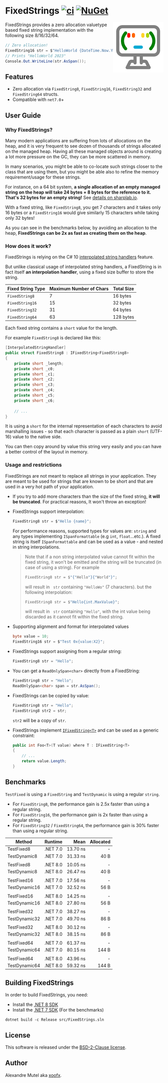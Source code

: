 # FixedStrings [![ci](https://github.com/xoofx/FixedStrings/actions/workflows/ci.yml/badge.svg?branch=main)](https://github.com/xoofx/FixedStrings/actions/workflows/ci.yml) [![NuGet](https://img.shields.io/nuget/v/FixedStrings.svg)](https://www.nuget.org/packages/FixedStrings/)

<img align="right" width="160px" height="160px" src="https://raw.githubusercontent.com/xoofx/FixedStrings/main/img/FixedStrings.png">

FixedStrings provides a zero allocation valuetype based fixed string implementation with the following size 8/16/32/64.

```c#
// Zero allocation!
FixedString16 str = $"HelloWorld {DateTime.Now.Year}";
// Prints "HelloWorld 2023"
Console.Out.WriteLine(str.AsSpan());
```

## Features

- Zero allocation via `FixedString8`, `FixedString16`, `FixedString32` and `FixedString64` structs.     
- Compatible with `net7.0`+

## User Guide

### Why FixedStrings?

Many modern applications are suffering from lots of allocations on the heap, and it is very frequent to see dozen of thousands of strings allocated on the managed heap. Having all these managed objects around is creating a lot more pressure on the GC, they can be more scattered in memory.

In many scenarios, you might be able to co-locate such strings closer to the class that are using them, but you might be able also to refine the memory requirement/usage for these strings.

For instance, on a 64 bit system, **a single allocation of an empty managed string on the heap will take 24 bytes + 8 bytes for the reference to it. That's 32 bytes for an empty string!** See [details on sharplab.io](https://sharplab.io/#v2:EYLgxg9gTgpgtADwGwBYA0AXEUCuA7AHwAEAmABgFgAoUgRmoEk8BnABxjAwDoAJGAQ1YAKAEQiAlAG5GLdp14DhInhOlUmbDtz6DRfADb6IAdQiqgA=).

With a fixed string, like `FixedString8`, you get 7 characters and it takes only 16 bytes or a `FixedString16` would give similarly 15 characters while taking only 32 bytes!

As you can see in the benchmarks below, by avoiding an allocation to the heap, **FixedStrings can be 2x as fast as creating them on the heap**.

### How does it work?

FixedStrings is relying on the C# 10 [interpolated string handlers](https://learn.microsoft.com/en-us/dotnet/csharp/whats-new/tutorials/interpolated-string-handler) feature.

But unlike classical usage of interpolated string handlers, a FixedString is in fact itself **an interpolation handler**, using a fixed size buffer to store the string.

| Fixed String Type | Maximum Number of Chars | Total Size
|-------------------|-------------------------|---------------------
| `FixedString8`    |        7                | 16 bytes
| `FixedString16`   |        15               | 32 bytes
| `FixedString32`   |        31               | 64 bytes
| `FixedString64`   |        63               | 128 bytes

Each fixed string contains a `short` value for the length.

For example `FixedString8` is declared like this:

```c#
[InterpolatedStringHandler]
public struct FixedString8 : IFixedString<FixedString8>
{
    private short _length;
    private short _c0;
    private short _c1;
    private short _c2;
    private short _c3;
    private short _c4;
    private short _c5;
    private short _c6;

    // ...
}
```

It is using a `short` for the internal representation of each characters to avoid marshalling issues - so that each character is passed as a plain `short` (UTF-16) value to the native side.

You can then copy around by value this string very easily and you can have a better control of the layout in memory.

### Usage and restrictions

FixedStrings are not meant to replace all strings in your application. They are meant to be used for strings that are known to be short and that are used in a very hot path of your application.

- If you try to add more characters than the size of the fixed string, **it will be truncated**. For practical reasons, It won't throw an exception!
- FixedStrings support interpolation:
  ```c#
  FixedString8 str = $"Hello {name}";
  ```
  For performance reasons, supported types for values are: `string` and any types implementing `ISpanFormattable` (e.g `int`, `float`...etc.).
  A fixed string is itself `ISpanFormattable` and can be used as a value - and nested in string interpolations.

  > Note that if a non string interpolated value cannot fit within the fixed string, it won't be emitted and the string will be truncated (in case of using a string). For example 
  > ```c#
  > FixedString8 str = $"{"Hello"}{"World"}";
  > ```
  > will result in ` str` containing `"HelloWo"` (7 characters).
  > but the following interpolation:
  > ```c#
  > FixedString8 str = $"Hello{int.MaxValue}";
  > ```
  > will result in ` str` containing `"Hello"`, with the int value being discarded as it cannot fit within the fixed string.
- Supporting alignment and format for interpolated values
  ```c#
  byte value = 10; 
  FixedString16 str = $"Test 0x{value:X2}";
  ```
- FixedStrings support assigning from a regular string:
  ```c#
  FixedString8 str = "Hello";
  ```
- You can get a `ReadOnlySpan<char>` directly from a FixedString:
  ```c#
  FixedString8 str = "Hello";
  ReadOnlySpan<char> span = str.AsSpan();
  ```
- FixedStrings can be copied by value:
  ```c#
  FixedString8 str = "Hello";
  FixedString8 str2 = str;
  ```
  `str2` will be a copy of `str`.

- FixedStrings implement [`IFixedString<T>`](https://github.com/xoofx/FixedStrings/blob/main/src/FixedStrings/IFixedString.cs) and can be used as a generic constraint:
  ```c#
  public int Foo<T>(T value) where T : IFixedString<T>
  {
      // ...
      return value.Length;
  }
  ```

## Benchmarks

`TestFixed` is using a `FixedString` and `TestDynamic` is using a regular `string`.

- For `FixedString8`, the performance gain is 2.5x faster than using a regular string.
- For `FixedString16`, the performance gain is 2x faster than using a regular string.
- For `FixedString32` / `FixedString64`, the performance gain is 30% faster than using a regular string.

| Method        | Runtime  | Mean     | Allocated |
|-------------- |--------- |---------:|----------:|
| TestFixed8    | .NET 7.0 | 13.70 ns |         - |
| TestDynamic8  | .NET 7.0 | 31.33 ns |      40 B |
|               |          |          |           |
| TestFixed8    | .NET 8.0 | 10.05 ns |         - |
| TestDynamic8  | .NET 8.0 | 26.47 ns |      40 B |
|               |          |          |           |
| TestFixed16   | .NET 7.0 | 17.56 ns |         - |
| TestDynamic16 | .NET 7.0 | 32.52 ns |      56 B |
|               |          |          |           |
| TestFixed16   | .NET 8.0 | 14.25 ns |         - |
| TestDynamic16 | .NET 8.0 | 27.80 ns |      56 B |
|               |          |          |           |
| TestFixed32   | .NET 7.0 | 38.27 ns |         - |
| TestDynamic32 | .NET 7.0 | 49.70 ns |      86 B |
|               |          |          |           |
| TestFixed32   | .NET 8.0 | 30.12 ns |         - |
| TestDynamic32 | .NET 8.0 | 38.15 ns |      86 B |
|               |          |          |           |
| TestFixed64   | .NET 7.0 | 61.37 ns |         - |
| TestDynamic64 | .NET 7.0 | 80.15 ns |     144 B |
|               |          |          |           |
| TestFixed64   | .NET 8.0 | 43.96 ns |         - |
| TestDynamic64 | .NET 8.0 | 59.32 ns |     144 B |

## Building FixedStrings

In order to build FixedStrings, you need:
- Install the [.NET 8 SDK](https://dotnet.microsoft.com/en-us/download/dotnet/8.0)
- Install the [.NET 7 SDK](https://dotnet.microsoft.com/en-us/download/dotnet/7.0) (For the benchmarks)

```
dotnet build -c Release src/FixedStrings.sln
```

## License

This software is released under the [BSD-2-Clause license](https://opensource.org/licenses/BSD-2-Clause). 

## Author

Alexandre Mutel aka [xoofx](https://xoofx.github.io).

